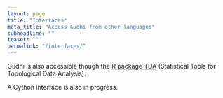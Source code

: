 ```yaml
---
layout: page
title: "Interfaces"
meta_title: "Access Gudhi from other languages"
subheadline: ""
teaser: ""
permalink: "/interfaces/"
---
```


Gudhi is also accessible though the [R package TDA][1] (Statistical Tools for Topological Data Analysis).

A Cython interface is also in progress.

 [1]: https://cran.r-project.org/web/packages/TDA/index.html

